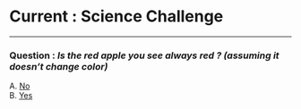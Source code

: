 # Current : Science Challenge
---

### Question : _Is the red apple you see always red ? (assuming it doesn’t change color)_

A. [No](red.md)  
B. [Yes](pink.md)  